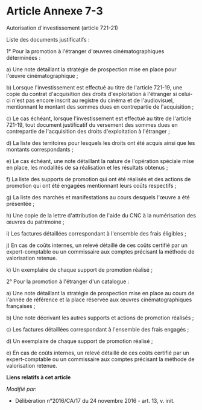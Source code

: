 # Article Annexe 7-3

Autorisation d'investissement (article 721-21)

Liste des documents justificatifs :

1° Pour la promotion à l'étranger d'œuvres cinématographiques déterminées :

a) Une note détaillant la stratégie de prospection mise en place pour l'œuvre cinématographique ;

b) Lorsque l'investissement est effectué au titre de l'article 721-19, une copie du contrat d'acquisition des droits
d'exploitation à l'étranger si celui-ci n'est pas encore inscrit au registre du cinéma et de l'audiovisuel, mentionnant le
montant des sommes dues en contrepartie de l'acquisition ;

c) Le cas échéant, lorsque l'investissement est effectué au titre de l'article 721-19, tout document justificatif du
versement des sommes dues en contrepartie de l'acquisition des droits d'exploitation à l'étranger ;

d) La liste des territoires pour lesquels les droits ont été acquis ainsi que les montants correspondants ;

e) Le cas échéant, une note détaillant la nature de l'opération spéciale mise en place, les modalités de sa réalisation et
les résultats obtenus ;

f) La liste des supports de promotion qui ont été réalisés et des actions de promotion qui ont été engagées mentionnant leurs
coûts respectifs ;

g) La liste des marchés et manifestations au cours desquels l'œuvre a été présentée ;

h) Une copie de la lettre d'attribution de l'aide du CNC à la numérisation des œuvres du patrimoine ;

i) Les factures détaillées correspondant à l'ensemble des frais éligibles ;

j) En cas de coûts internes, un relevé détaillé de ces coûts certifié par un expert-comptable ou un commissaire aux comptes
précisant la méthode de valorisation retenue.

k) Un exemplaire de chaque support de promotion réalisé ;

2° Pour la promotion à l'étranger d'un catalogue :

a) Une note détaillant la stratégie de prospection mise en place au cours de l'année de référence et la place réservée aux
œuvres cinématographiques françaises ;

b) Une note décrivant les autres supports et actions de promotion réalisés ;

c) Les factures détaillées correspondant à l'ensemble des frais engagés ;

d) Un exemplaire de chaque support de promotion réalisé ;

e) En cas de coûts internes, un relevé détaillé de ces coûts certifié par un expert-comptable ou un commissaire aux comptes
précisant la méthode de valorisation retenue.

**Liens relatifs à cet article**

_Modifié par_:

  - Délibération n°2016/CA/17 du 24 novembre 2016 - art. 13, v. init.
